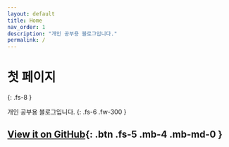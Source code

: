 ```yaml
---
layout: default
title: Home
nav_order: 1
description: "개인 공부용 블로그입니다."
permalink: /
---
```

# 첫 페이지
{: .fs-8 }

개인 공부용 블로그입니다.
{: .fs-6 .fw-300 }

[View it on GitHub](https://github.com/jjsok73379/jjsok73379.github.io.git){: .btn .fs-5 .mb-4 .mb-md-0 }
---